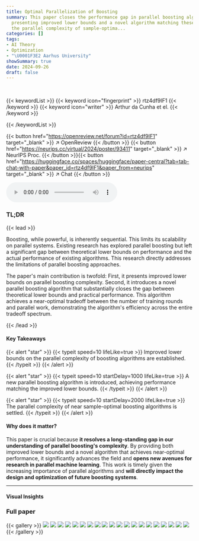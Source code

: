 ```yaml
---
title: Optimal Parallelization of Boosting
summary: This paper closes the performance gap in parallel boosting algorithms by
  presenting improved lower bounds and a novel algorithm matching these bounds, settling
  the parallel complexity of sample-optima...
categories: []
tags:
- AI Theory
- Optimization
- "\U0001F3E2 Aarhus University"
showSummary: true
date: 2024-09-26
draft: false
---
```


<br>

{{< keywordList >}}
{{< keyword icon="fingerprint" >}} rtz4df9IF1 {{< /keyword >}}
{{< keyword icon="writer" >}} Arthur da Cunha et el. {{< /keyword >}}
 
{{< /keywordList >}}

{{< button href="https://openreview.net/forum?id=rtz4df9IF1" target="_blank" >}}
↗ OpenReview
{{< /button >}}
{{< button href="https://neurips.cc/virtual/2024/poster/93411" target="_blank" >}}
↗ NeurIPS Proc.
{{< /button >}}{{< button href="https://huggingface.co/spaces/huggingface/paper-central?tab=tab-chat-with-paper&paper_id=rtz4df9IF1&paper_from=neurips" target="_blank" >}}
↗ Chat
{{< /button >}}



<audio controls>
    <source src="https://ai-paper-reviewer.com/rtz4df9IF1/podcast.wav" type="audio/wav">
    Your browser does not support the audio element.
</audio>


### TL;DR


{{< lead >}}

Boosting, while powerful, is inherently sequential.  This limits its scalability on parallel systems. Existing research has explored parallel boosting but left a significant gap between theoretical lower bounds on performance and the actual performance of existing algorithms. This research directly addresses the limitations of parallel boosting approaches.

The paper's main contribution is twofold: First, it presents improved lower bounds on parallel boosting complexity. Second, it introduces a novel parallel boosting algorithm that substantially closes the gap between theoretical lower bounds and practical performance. This algorithm achieves a near-optimal tradeoff between the number of training rounds and parallel work, demonstrating the algorithm's efficiency across the entire tradeoff spectrum.

{{< /lead >}}


#### Key Takeaways

{{< alert "star" >}}
{{< typeit speed=10 lifeLike=true >}} Improved lower bounds on the parallel complexity of boosting algorithms are established. {{< /typeit >}}
{{< /alert >}}

{{< alert "star" >}}
{{< typeit speed=10 startDelay=1000 lifeLike=true >}} A new parallel boosting algorithm is introduced, achieving performance matching the improved lower bounds. {{< /typeit >}}
{{< /alert >}}

{{< alert "star" >}}
{{< typeit speed=10 startDelay=2000 lifeLike=true >}} The parallel complexity of near sample-optimal boosting algorithms is settled. {{< /typeit >}}
{{< /alert >}}

#### Why does it matter?
This paper is crucial because **it resolves a long-standing gap in our understanding of parallel boosting's complexity**.  By providing both improved lower bounds and a novel algorithm that achieves near-optimal performance, it significantly advances the field and **opens new avenues for research in parallel machine learning**. This work is timely given the increasing importance of parallel algorithms and **will directly impact the design and optimization of future boosting systems**.

------
#### Visual Insights







### Full paper

{{< gallery >}}
<img src="https://ai-paper-reviewer.com/rtz4df9IF1/1.png" class="grid-w50 md:grid-w33 xl:grid-w25" />
<img src="https://ai-paper-reviewer.com/rtz4df9IF1/2.png" class="grid-w50 md:grid-w33 xl:grid-w25" />
<img src="https://ai-paper-reviewer.com/rtz4df9IF1/3.png" class="grid-w50 md:grid-w33 xl:grid-w25" />
<img src="https://ai-paper-reviewer.com/rtz4df9IF1/4.png" class="grid-w50 md:grid-w33 xl:grid-w25" />
<img src="https://ai-paper-reviewer.com/rtz4df9IF1/5.png" class="grid-w50 md:grid-w33 xl:grid-w25" />
<img src="https://ai-paper-reviewer.com/rtz4df9IF1/6.png" class="grid-w50 md:grid-w33 xl:grid-w25" />
<img src="https://ai-paper-reviewer.com/rtz4df9IF1/7.png" class="grid-w50 md:grid-w33 xl:grid-w25" />
<img src="https://ai-paper-reviewer.com/rtz4df9IF1/8.png" class="grid-w50 md:grid-w33 xl:grid-w25" />
<img src="https://ai-paper-reviewer.com/rtz4df9IF1/9.png" class="grid-w50 md:grid-w33 xl:grid-w25" />
<img src="https://ai-paper-reviewer.com/rtz4df9IF1/10.png" class="grid-w50 md:grid-w33 xl:grid-w25" />
<img src="https://ai-paper-reviewer.com/rtz4df9IF1/11.png" class="grid-w50 md:grid-w33 xl:grid-w25" />
<img src="https://ai-paper-reviewer.com/rtz4df9IF1/12.png" class="grid-w50 md:grid-w33 xl:grid-w25" />
<img src="https://ai-paper-reviewer.com/rtz4df9IF1/13.png" class="grid-w50 md:grid-w33 xl:grid-w25" />
<img src="https://ai-paper-reviewer.com/rtz4df9IF1/14.png" class="grid-w50 md:grid-w33 xl:grid-w25" />
<img src="https://ai-paper-reviewer.com/rtz4df9IF1/15.png" class="grid-w50 md:grid-w33 xl:grid-w25" />
<img src="https://ai-paper-reviewer.com/rtz4df9IF1/16.png" class="grid-w50 md:grid-w33 xl:grid-w25" />
<img src="https://ai-paper-reviewer.com/rtz4df9IF1/17.png" class="grid-w50 md:grid-w33 xl:grid-w25" />
<img src="https://ai-paper-reviewer.com/rtz4df9IF1/18.png" class="grid-w50 md:grid-w33 xl:grid-w25" />
<img src="https://ai-paper-reviewer.com/rtz4df9IF1/19.png" class="grid-w50 md:grid-w33 xl:grid-w25" />
<img src="https://ai-paper-reviewer.com/rtz4df9IF1/20.png" class="grid-w50 md:grid-w33 xl:grid-w25" />
{{< /gallery >}}